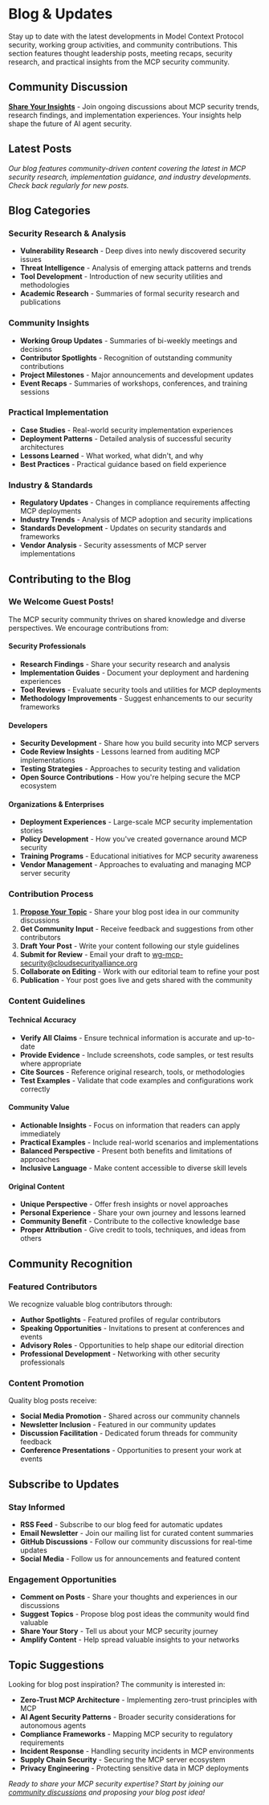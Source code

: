 # Blog & Updates

Stay up to date with the latest developments in Model Context Protocol security, working group activities, and community contributions. This section features thought leadership posts, meeting recaps, security research, and practical insights from the MCP security community.

## Community Discussion

**[Share Your Insights](https://github.com/orgs/ModelContextProtocol-Security/discussions)** - Join ongoing discussions about MCP security trends, research findings, and implementation experiences. Your insights help shape the future of AI agent security.

## Latest Posts

*Our blog features community-driven content covering the latest in MCP security research, implementation guidance, and industry developments. Check back regularly for new posts.*

## Blog Categories

### Security Research & Analysis
- **Vulnerability Research** - Deep dives into newly discovered security issues
- **Threat Intelligence** - Analysis of emerging attack patterns and trends
- **Tool Development** - Introduction of new security utilities and methodologies
- **Academic Research** - Summaries of formal security research and publications

### Community Insights
- **Working Group Updates** - Summaries of bi-weekly meetings and decisions
- **Contributor Spotlights** - Recognition of outstanding community contributions
- **Project Milestones** - Major announcements and development updates
- **Event Recaps** - Summaries of workshops, conferences, and training sessions

### Practical Implementation
- **Case Studies** - Real-world security implementation experiences
- **Deployment Patterns** - Detailed analysis of successful security architectures
- **Lessons Learned** - What worked, what didn't, and why
- **Best Practices** - Practical guidance based on field experience

### Industry & Standards
- **Regulatory Updates** - Changes in compliance requirements affecting MCP deployments
- **Industry Trends** - Analysis of MCP adoption and security implications
- **Standards Development** - Updates on security standards and frameworks
- **Vendor Analysis** - Security assessments of MCP server implementations

## Contributing to the Blog

### We Welcome Guest Posts!

The MCP security community thrives on shared knowledge and diverse perspectives. We encourage contributions from:

#### Security Professionals
- **Research Findings** - Share your security research and analysis
- **Implementation Guides** - Document your deployment and hardening experiences
- **Tool Reviews** - Evaluate security tools and utilities for MCP deployments
- **Methodology Improvements** - Suggest enhancements to our security frameworks

#### Developers
- **Security Development** - Share how you build security into MCP servers
- **Code Review Insights** - Lessons learned from auditing MCP implementations
- **Testing Strategies** - Approaches to security testing and validation
- **Open Source Contributions** - How you're helping secure the MCP ecosystem

#### Organizations & Enterprises
- **Deployment Experiences** - Large-scale MCP security implementation stories
- **Policy Development** - How you've created governance around MCP security
- **Training Programs** - Educational initiatives for MCP security awareness
- **Vendor Management** - Approaches to evaluating and managing MCP server security

### Contribution Process

1. **[Propose Your Topic](https://github.com/orgs/ModelContextProtocol-Security/discussions)** - Share your blog post idea in our community discussions
2. **Get Community Input** - Receive feedback and suggestions from other contributors
3. **Draft Your Post** - Write your content following our style guidelines
4. **Submit for Review** - Email your draft to wg-mcp-security@cloudsecurityalliance.org
5. **Collaborate on Editing** - Work with our editorial team to refine your post
6. **Publication** - Your post goes live and gets shared with the community

### Content Guidelines

#### Technical Accuracy
- **Verify All Claims** - Ensure technical information is accurate and up-to-date
- **Provide Evidence** - Include screenshots, code samples, or test results where appropriate
- **Cite Sources** - Reference original research, tools, or methodologies
- **Test Examples** - Validate that code examples and configurations work correctly

#### Community Value
- **Actionable Insights** - Focus on information that readers can apply immediately
- **Practical Examples** - Include real-world scenarios and implementations
- **Balanced Perspective** - Present both benefits and limitations of approaches
- **Inclusive Language** - Make content accessible to diverse skill levels

#### Original Content
- **Unique Perspective** - Offer fresh insights or novel approaches
- **Personal Experience** - Share your own journey and lessons learned
- **Community Benefit** - Contribute to the collective knowledge base
- **Proper Attribution** - Give credit to tools, techniques, and ideas from others

## Community Recognition

### Featured Contributors
We recognize valuable blog contributors through:
- **Author Spotlights** - Featured profiles of regular contributors
- **Speaking Opportunities** - Invitations to present at conferences and events
- **Advisory Roles** - Opportunities to help shape our editorial direction
- **Professional Development** - Networking with other security professionals

### Content Promotion
Quality blog posts receive:
- **Social Media Promotion** - Shared across our community channels
- **Newsletter Inclusion** - Featured in our community updates
- **Discussion Facilitation** - Dedicated forum threads for community feedback
- **Conference Presentations** - Opportunities to present your work at events

## Subscribe to Updates

### Stay Informed
- **RSS Feed** - Subscribe to our blog feed for automatic updates
- **Email Newsletter** - Join our mailing list for curated content summaries
- **GitHub Discussions** - Follow our community discussions for real-time updates
- **Social Media** - Follow us for announcements and featured content

### Engagement Opportunities
- **Comment on Posts** - Share your thoughts and experiences in our discussions
- **Suggest Topics** - Propose blog post ideas the community would find valuable
- **Share Your Story** - Tell us about your MCP security journey
- **Amplify Content** - Help spread valuable insights to your networks

## Topic Suggestions

Looking for blog post inspiration? The community is interested in:
- **Zero-Trust MCP Architecture** - Implementing zero-trust principles with MCP
- **AI Agent Security Patterns** - Broader security considerations for autonomous agents
- **Compliance Frameworks** - Mapping MCP security to regulatory requirements
- **Incident Response** - Handling security incidents in MCP environments
- **Supply Chain Security** - Securing the MCP server ecosystem
- **Privacy Engineering** - Protecting sensitive data in MCP deployments

*Ready to share your MCP security expertise? Start by joining our [community discussions](https://github.com/orgs/ModelContextProtocol-Security/discussions) and proposing your blog post idea!*
